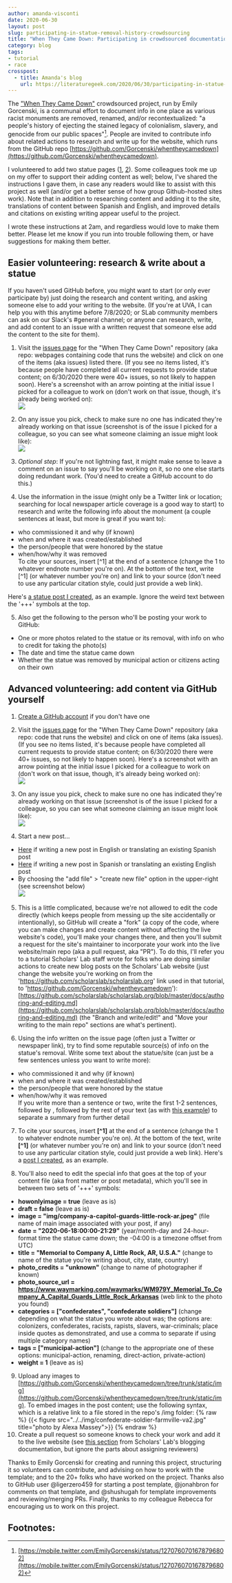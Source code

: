 ```yaml
---
author: amanda-visconti
date: 2020-06-30
layout: post
slug: participating-in-statue-removal-history-crowdsourcing
title: "When They Came Down: Participating in crowdsourced documentation of racist statue removals"
category: blog
tags: 
- tutorial
- race
crosspost:
  - title: Amanda's blog
    url: https://literaturegeek.com/2020/06/30/participating-in-statue-removal-history-crowdsourcing
---
```


The ["When They Came Down"](https://whentheycamedown.com/) crowdsourced project, run by Emily Gorcenski, is a communal effort to document info in one place as various racist monuments are removed, renamed, and/or recontextualized: "a people's history of ejecting the stained legacy of colonialism, slavery, and genocide from our public spaces"[^1]. People are invited to contribute info about related actions to research and write up for the website, which runs from the GitHub repo [https://github.com/Gorcenski/whentheycamedown](https://github.com/Gorcenski/whentheycamedown).

I volunteered to add two statue pages ([1](https://github.com/Gorcenski/whentheycamedown/pull/102), [2](https://github.com/Gorcenski/whentheycamedown/pull/114)). Some colleagues took me up on my offer to support their adding content as well; below, I've shared the instructions I gave them, in case any readers would like to assist with this project as well (and/or get a better sense of how group Github-hosted sites work). Note that in addition to researching content and adding it to the site, translations of content between Spanish and English, and improved details and citations on existing writing appear useful to the project.

I wrote these instructions at 2am, and regardless would love to make them better. Please let me know if you run into trouble following them, or have suggestions for making them better.

## Easier volunteering: research & write about a statue
If you haven't used GitHub before, you might want to start (or only ever participate by) just doing the research and content writing, and asking someone else to add your writing to the website. (If you're at UVA, I can help you with this anytime before 7/8/2020; or SLab community members can ask on our Slack's #general channel; or anyone can research, write, and add content to an issue with a written request that someone else add the content to the site for them).  

1. Visit the [issues page](https://github.com/Gorcenski/whentheycamedown/issues) for the "When They Came Down" repository (aka repo: webpages containing code that runs the website) and click on one of the items (aka issues) listed there. (If you see no items listed, it's because people have completed all current requests to provide statue content; on 6/30/2020 there were 40+ issues, so not likely to happen soon). Here's a screenshot with an arrow pointing at the initial issue I picked for a colleague to work on (don't work on that issue, though, it's already being worked on):  
![](/assets/post-media/2020-06-30-participating-in-statue-removal-history-crowdsourcing-1.png)

2. On any issue you pick, check to make sure no one has indicated they're already working on that issue (screenshot is of the issue I picked for a colleague, so you can see what someone claiming an issue might look like):  
![](/assets/post-media/2020-06-30-participating-in-statue-removal-history-crowdsourcing-2.png)  

3. _Optional step_: If you're not lightning fast, it might make sense to leave a comment on an issue to say you'll be working on it, so no one else starts doing redundant work. (You'd need to create a GitHub account to do this.)

4. Use the information in the issue (might only be a Twitter link or location; searching for local newspaper article coverage is a good way to start) to research and write the following info about the monument (a couple sentences at least, but more is great if you want to):  
* who commissioned it and why (if known)  
* when and where it was created/established  
* the person/people that were honored by the statue  
* when/how/why it was removed  
To cite your sources, insert \[^1\] at the end of a sentence (change the 1 to whatever endnote number you're on). At the bottom of the text, write \[^1\] (or whatever number you're on) and link to your source (don't need to use any particular citation style, could just provide a web link).

Here's [a statue post I created](https://raw.githubusercontent.com/Gorcenski/whentheycamedown/trunk/content/english/post/company-a-capitol-guards-little-rock-ar.md), as an example. Ignore the weird text between the '+++' symbols at the top.

5. Also get the following to the person who'll be posting your work to GitHub:  
* One or more photos related to the statue or its removal, with info on who to credit for taking the photo(s)  
* The date and time the statue came down  
* Whether the statue was removed by municipal action or citizens acting on their own

## Advanced volunteering: add content via GitHub yourself
1. [Create a GitHub account](https://github.com/join) if you don't have one  

2. Visit the [issues page](https://github.com/Gorcenski/whentheycamedown/issues) for the "When They Came Down" repository (aka repo: code that runs the website) and click on one of items (aka issues). (If you see no items listed, it's because people have completed all current requests to provide statue content; on 6/30/2020 there were 40+ issues, so not likely to happen soon). Here's a screenshot with an arrow pointing at the initial issue I picked for a colleague to work on (don't work on that issue, though, it's already being worked on):  
![](/assets/post-media/2020-06-30-participating-in-statue-removal-history-crowdsourcing-1.png)

3. On any issue you pick, check to make sure no one has indicated they're already working on that issue (screenshot is of the issue I picked for a colleague, so you can see what someone claiming an issue might look like):  
![](/assets/post-media/2020-06-30-participating-in-statue-removal-history-crowdsourcing-2.png)

4. Start a new post...  
* [Here](https://github.com/Gorcenski/whentheycamedown/tree/trunk/content/english/post) if writing a new post in English or translating an existing Spanish post  
* [Here](https://github.com/Gorcenski/whentheycamedown/tree/trunk/content/espanol/post) if writing a new post in Spanish or translating an existing English post  
* By choosing the "add file" > "create new file" option in the upper-right (see screenshot below)  
![](/assets/post-media/2020-06-30-participating-in-statue-removal-history-crowdsourcing-3.png)

5. This is a little complicated, because we're not allowed to edit the code directly (which keeps people from messing up the site accidentally or intentionally), so GitHub will create a "fork" (a copy of the code, where you can make changes and create content without affecting the live website's code), you'll make your changes there, and then you'll submit a request for the site's maintainer to incorporate your work into the live website/main repo (aka a pull request, aka "PR"). To do this, I'll refer you to a tutorial Scholars' Lab staff wrote for folks who are doing similar actions to create new blog posts on the Scholars' Lab website (just change the website you're working on from the 'https://github.com/scholarslab/scholarslab.org' link used in that tutorial, to 'https://github.com/Gorcenski/whentheycamedown'): [https://github.com/scholarslab/scholarslab.org/blob/master/docs/authoring-and-editing.md](https://github.com/scholarslab/scholarslab.org/blob/master/docs/authoring-and-editing.md) (the "Branch and write/edit!" and "Move your writing to the main repo" sections are what's pertinent).

6. Using the info written on the issue page (often just a Twitter or newspaper link), try to find some reputable source(s) of info on the statue's removal. Write some text about the statue/site (can just be a few sentences unless you want to write more):  
* who commissioned it and why (if known)  
* when and where it was created/established  
* the person/people that were honored by the statue  
* when/how/why it was removed  
If you write more than a sentence or two, write the first 1-2 sentences, followed by **<!--more-->**, followed by the rest of your text (as with [this example](https://raw.githubusercontent.com/amandavisconti/whentheycamedown/farmville-va-%2399/content/english/post/confederate-soldier-farmville-va.md)) to separate a summary from further detail

7. To cite your sources, insert **\[^1\]** at the end of a sentence (change the 1 to whatever endnote number you're on). At the bottom of the text, write **\[^1\]** (or whatever number you're on) and link to your source (don't need to use any particular citation style, could just provide a web link).
Here's a [post I created](https://raw.githubusercontent.com/Gorcenski/whentheycamedown/trunk/content/english/post/company-a-capitol-guards-little-rock-ar.md), as an example.

8. You'll also need to edit the special info that goes at the top of your content file (aka front matter or post metadata), which you'll see in between two sets of '+++' symbols:  
* **howonlyimage = true** (leave as is)  
* **draft = false** (leave as is)  
* **image = "img/company-a-capitol-guards-little-rock-ar.jpeg"** (file name of main image associated with your post, if any)  
* **date = "2020-06-18:00:00-21:29"** (year/month-day and 24-hour-format time the statue came down; the -04:00 is a timezone offset from UTC)  
* **title = "Memorial to Company A, Little Rock, AR, U.S.A."** (change to name of the statue you're writing about, city, state, country)  
* **photo_credits = "unknown"** (change to name of photographer if known)  
* **photo_source_url = https://www.waymarking.com/waymarks/WM979Y_Memorial_To_Company_A_Capital_Guards_Little_Rock_Arkansas** (web link to the photo you found)  
* **categories = ["confederates", "confederate soldiers"]** (change depending on what the statue you wrote about was; the options are: colonizers, confederates, racists, rapists, slavers, war-criminals; place inside quotes as demonstrated, and use a comma to separate if using multiple category names)  
* **tags = ["municipal-action"]** (change to the appropriate one of these options: municipal-action, renaming, direct-action, private-action)  
* **weight = 1** (leave as is)  

9. Upload any images to [https://github.com/Gorcenski/whentheycamedown/tree/trunk/static/img](https://github.com/Gorcenski/whentheycamedown/tree/trunk/static/img). To embed images in the post content; use the following syntax, which is a relative link to a file stored in the repo's /img folder: 
{% raw %}
  {{< figure src="../../img/confederate-soldier-farmville-va2.jpg" title="photo by Alexa Massey">}}
{% endraw %}
10. Create a pull request so someone knows to check your work and add it to the live website (see [this section](https://github.com/scholarslab/scholarslab.org/blob/master/docs/authoring-and-editing.md#move-your-writing-to-the-main-repo) from Scholars' Lab's blogging documentation, but ignore the parts about assigning reviewers)

Thanks to Emily Gorcenski for creating and running this project, structuring it so volunteers can contribute, and advising on how to work with the template; and to the 20+ folks who have worked on the project. Thanks also to GitHub user @ligerzero459 for starting a post template, @jonahbron for comments on that template, and @shushugah for template improvements and reviewing/merging PRs. Finally, thanks to my colleague Rebecca for encouraging us to work on this project.

## Footnotes:
[^1]: [https://mobile.twitter.com/EmilyGorcenski/status/1270760701678796802](https://mobile.twitter.com/EmilyGorcenski/status/1270760701678796802)
